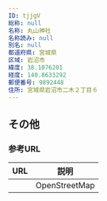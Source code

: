 ```yaml
---
ID: tjjgV
総称: null
名称: 丸山神社
名称読み: null
別名: null
都道府県: 宮城県
区域: 岩沼市
緯度: 38.1076201
経度: 140.8633292
郵便番号: 9892448
住所: 宮城県岩沼市二木２丁目６
---
```


## その他

### 参考URL

| URL | 説明          |
| --- | ------------- |
|     | OpenStreetMap |
